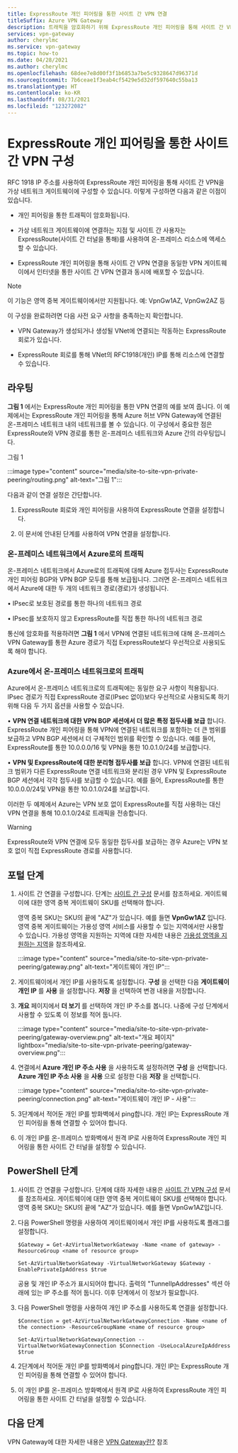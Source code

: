 ```yaml
---
title: ExpressRoute 개인 피어링을 통한 사이트 간 VPN 연결
titleSuffix: Azure VPN Gateway
description: 트래픽을 암호화하기 위해 ExpressRoute 개인 피어링을 통해 사이트 간 VPN 연결을 구성하는 방법을 알아봅니다.
services: vpn-gateway
author: cherylmc
ms.service: vpn-gateway
ms.topic: how-to
ms.date: 04/28/2021
ms.author: cherylmc
ms.openlocfilehash: 68dee7e8d00f3f1b6853a7be5c9328647d96371d
ms.sourcegitcommit: 7b6ceae1f3eab4cf5429e5d32df597640c55ba13
ms.translationtype: HT
ms.contentlocale: ko-KR
ms.lasthandoff: 08/31/2021
ms.locfileid: "123272082"
---
```

# <a name="configure-a-site-to-site-vpn-connection-over-expressroute-private-peering"></a>ExpressRoute 개인 피어링을 통한 사이트 간 VPN 구성

RFC 1918 IP 주소를 사용하여 ExpressRoute 개인 피어링을 통해 사이트 간 VPN을 가상 네트워크 게이트웨이에 구성할 수 있습니다. 이렇게 구성하면 다음과 같은 이점이 있습니다.

* 개인 피어링을 통한 트래픽이 암호화됩니다.

* 가상 네트워크 게이트웨이에 연결하는 지점 및 사이트 간 사용자는 ExpressRoute(사이트 간 터널을 통해)를 사용하여 온-프레미스 리소스에 액세스할 수 있습니다.

* ExpressRoute 개인 피어링을 통해 사이트 간 VPN 연결을 동일한 VPN 게이트웨이에서 인터넷을 통한 사이트 간 VPN 연결과 동시에 배포할 수 있습니다.

>[!NOTE]
>이 기능은 영역 중복 게이트웨이에서만 지원됩니다. 예: VpnGw1AZ, VpnGw2AZ 등
>

이 구성을 완료하려면 다음 사전 요구 사항을 충족하는지 확인합니다.

* VPN Gateway가 생성되거나 생성될 VNet에 연결되는 작동하는 ExpressRoute 회로가 있습니다.

* ExpressRoute 회로를 통해 VNet의 RFC1918(개인) IP를 통해 리소스에 연결할 수 있습니다.

## <a name="routing"></a><a name="routing"></a>라우팅

**그림 1** 에서는 ExpressRoute 개인 피어링을 통한 VPN 연결의 예를 보여 줍니다. 이 예제에서는 ExpressRoute 개인 피어링을 통해 Azure 허브 VPN Gateway에 연결된 온-프레미스 네트워크 내의 네트워크를 볼 수 있습니다. 이 구성에서 중요한 점은 ExpressRoute와 VPN 경로를 통한 온-프레미스 네트워크와 Azure 간의 라우팅입니다.

그림 1

:::image type="content" source="media/site-to-site-vpn-private-peering/routing.png" alt-text="그림 1":::

다음과 같이 연결 설정은 간단합니다.

1. ExpressRoute 회로와 개인 피어링을 사용하여 ExpressRoute 연결을 설정합니다.

1. 이 문서에 안내된 단계를 사용하여 VPN 연결을 설정합니다.

### <a name="traffic-from-on-premises-networks-to-azure"></a>온-프레미스 네트워크에서 Azure로의 트래픽

온-프레미스 네트워크에서 Azure로의 트래픽에 대해 Azure 접두사는 ExpressRoute 개인 피어링 BGP와 VPN BGP 모두를 통해 보급됩니다. 그러면 온-프레미스 네트워크에서 Azure에 대한 두 개의 네트워크 경로(경로)가 생성됩니다.

• IPsec로 보호된 경로를 통한 하나의 네트워크 경로

• IPsec를 보호하지 않고 ExpressRoute를 직접 통한 하나의 네트워크 경로

통신에 암호화를 적용하려면 **그림 1** 에서 VPN에 연결된 네트워크에 대해 온-프레미스 VPN Gateway를 통한 Azure 경로가 직접 ExpressRoute보다 우선적으로 사용되도록 해야 합니다.

### <a name="traffic-from-azure-to-on-premises-networks"></a>Azure에서 온-프레미스 네트워크로의 트래픽

Azure에서 온-프레미스 네트워크로의 트래픽에는 동일한 요구 사항이 적용됩니다. IPsec 경로가 직접 ExpressRoute 경로(IPsec 없이)보다 우선적으로 사용되도록 하기 위해 다음 두 가지 옵션을 사용할 수 있습니다.

• **VPN 연결 네트워크에 대한 VPN BGP 세션에서 더 많은 특정 접두사를 보급** 합니다. ExpressRoute 개인 피어링을 통해 VPN에 연결된 네트워크를 포함하는 더 큰 범위를 보급하고 VPN BGP 세션에서 더 구체적인 범위를 확인할 수 있습니다. 예를 들어, ExpressRoute를 통한 10.0.0.0/16 및 VPN을 통한 10.0.1.0/24를 보급합니다.

• **VPN 및 ExpressRoute에 대한 분리형 접두사를 보급** 합니다. VPN에 연결된 네트워크 범위가 다른 ExpressRoute 연결 네트워크와 분리된 경우 VPN 및 ExpressRoute BGP 세션에서 각각 접두사를 보급할 수 있습니다. 예를 들어, ExpressRoute를 통한 10.0.0.0/24및 VPN을 통한 10.0.1.0/24를 보급합니다.

이러한 두 예제에서 Azure는 VPN 보호 없이 ExpressRoute를 직접 사용하는 대신 VPN 연결을 통해 10.0.1.0/24로 트래픽을 전송합니다.

>[!Warning]
>ExpressRoute와 VPN 연결에 모두 동일한 접두사를 보급하는 경우 Azure는 VPN 보호 없이 직접 ExpressRoute 경로를 사용합니다.
>

## <a name="portal-steps"></a><a name="portal"></a>포털 단계

1. 사이트 간 연결을 구성합니다. 단계는 [사이트 간 구성](./tutorial-site-to-site-portal.md) 문서를 참조하세요. 게이트웨이에 대한 영역 중복 게이트웨이 SKU를 선택해야 합니다. 

   영역 중복 SKU는 SKU의 끝에 "AZ"가 있습니다. 예를 들면 **VpnGw1AZ** 입니다. 영역 중복 게이트웨이는 가용성 영역 서비스를 사용할 수 있는 지역에서만 사용할 수 있습니다. 가용성 영역을 지원하는 지역에 대한 자세한 내용은 [가용성 영역을 지원하는 지역](../availability-zones/az-region.md)을 참조하세요.

   :::image type="content" source="media/site-to-site-vpn-private-peering/gateway.png" alt-text="게이트웨이 개인 IP":::
1. 게이트웨이에서 개인 IP를 사용하도록 설정합니다. **구성** 을 선택한 다음 **게이트웨이 개인 IP** 를 **사용** 을 설정합니다. **저장** 을 선택하여 변경 내용을 저장합니다.
1. **개요** 페이지에서 **더 보기** 를 선택하여 개인 IP 주소를 봅니다. 나중에 구성 단계에서 사용할 수 있도록 이 정보를 적어 둡니다.

   :::image type="content" source="media/site-to-site-vpn-private-peering/gateway-overview.png" alt-text="개요 페이지" lightbox="media/site-to-site-vpn-private-peering/gateway-overview.png":::
1. 연결에서 **Azure 개인 IP 주소 사용** 을 사용하도록 설정하려면 **구성** 을 선택합니다. **Azure 개인 IP 주소 사용** 을 **사용** 으로 설정한 다음 **저장** 을 선택합니다.

   :::image type="content" source="media/site-to-site-vpn-private-peering/connection.png" alt-text="게이트웨이 개인 IP - 사용":::
1. 3단계에서 적어둔 개인 IP를 방화벽에서 ping합니다. 개인 IP는 ExpressRoute 개인 피어링을 통해 연결할 수 있어야 합니다.
1. 이 개인 IP를 온-프레미스 방화벽에서 원격 IP로 사용하여 ExpressRoute 개인 피어링을 통한 사이트 간 터널을 설정할 수 있습니다.

## <a name="powershell-steps"></a><a name="powershell"></a>PowerShell 단계

1. 사이트 간 연결을 구성합니다. 단계에 대하 자세한 내용은 [사이트 간 VPN 구성](./tutorial-site-to-site-portal.md) 문서를 참조하세요. 게이트웨이에 대한 영역 중복 게이트웨이 SKU를 선택해야 합니다. 영역 중복 SKU는 SKU의 끝에 "AZ"가 있습니다. 예를 들면 VpnGw1AZ입니다.
1. 다음 PowerShell 명령을 사용하여 게이트웨이에서 개인 IP를 사용하도록 플래그를 설정합니다.

   ```azurepowershell-interactive
   $Gateway = Get-AzVirtualNetworkGateway -Name <name of gateway> -ResourceGroup <name of resource group>

   Set-AzVirtualNetworkGateway -VirtualNetworkGateway $Gateway -EnablePrivateIpAddress $true
   ```

   공용 및 개인 IP 주소가 표시되어야 합니다. 출력의 "TunnelIpAddresses" 섹션 아래에 있는 IP 주소를 적어 둡니다. 이후 단계에서 이 정보가 필요합니다.
1. 다음 PowerShell 명령을 사용하여 개인 IP 주소를 사용하도록 연결을 설정합니다.

   ```azurepowershell-interactive
   $Connection = get-AzVirtualNetworkGatewayConnection -Name <name of the connection> -ResourceGroupName <name of resource group>

   Set-AzVirtualNetworkGatewayConnection --VirtualNetworkGatewayConnection $Connection -UseLocalAzureIpAddress $true
   ```
1. 2단계에서 적어둔 개인 IP를 방화벽에서 ping합니다. 개인 IP는 ExpressRoute 개인 피어링을 통해 연결할 수 있어야 합니다.
1. 이 개인 IP를 온-프레미스 방화벽에서 원격 IP로 사용하여 ExpressRoute 개인 피어링을 통한 사이트 간 터널을 설정할 수 있습니다.

## <a name="next-steps"></a>다음 단계

VPN Gateway에 대한 자세한 내용은 [VPN Gateway란?](vpn-gateway-about-vpngateways.md) 참조
